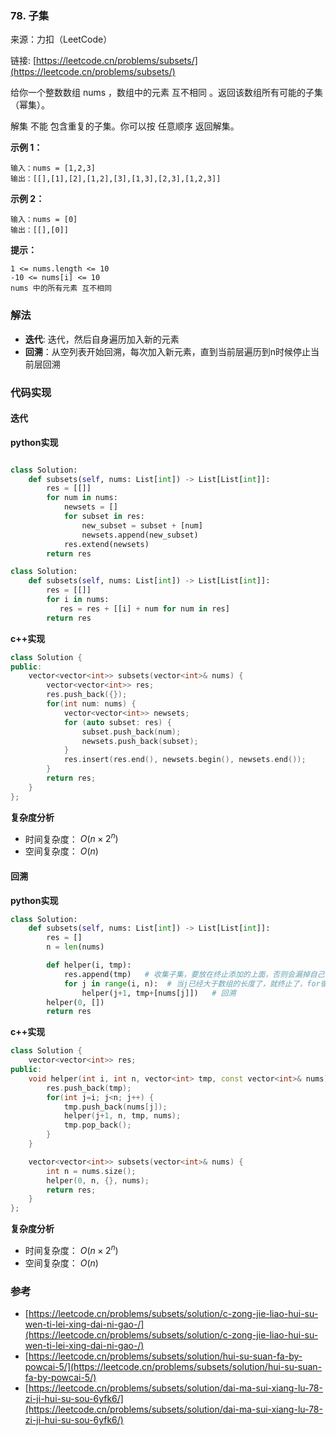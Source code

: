  ### 78. 子集
来源：力扣（LeetCode）

链接: [https://leetcode.cn/problems/subsets/](https://leetcode.cn/problems/subsets/)

给你一个整数数组 nums ，数组中的元素 互不相同 。返回该数组所有可能的子集（幂集）。

解集 不能 包含重复的子集。你可以按 任意顺序 返回解集。

 

**示例 1：**
```
输入：nums = [1,2,3]
输出：[[],[1],[2],[1,2],[3],[1,3],[2,3],[1,2,3]]
```

**示例 2：**
```
输入：nums = [0]
输出：[[],[0]]
```

**提示：**
```
1 <= nums.length <= 10
-10 <= nums[i] <= 10
nums 中的所有元素 互不相同
```


### 解法
* **迭代**: 迭代，然后自身遍历加入新的元素
*  **回溯**：从空列表开始回溯，每次加入新元素，直到当前层遍历到n时候停止当前层回溯


### 代码实现
#### 迭代
**python实现**
```python

class Solution:
    def subsets(self, nums: List[int]) -> List[List[int]]:
        res = [[]]
        for num in nums:
            newsets = []
            for subset in res:
                new_subset = subset + [num]
                newsets.append(new_subset)
            res.extend(newsets)
        return res
```

```python
class Solution:
    def subsets(self, nums: List[int]) -> List[List[int]]:
        res = [[]]
        for i in nums:
           res = res + [[i] + num for num in res]
        return res
```


**c++实现**
```cpp
class Solution {
public:
    vector<vector<int>> subsets(vector<int>& nums) {
        vector<vector<int>> res;
        res.push_back({});
        for(int num: nums) {
            vector<vector<int>> newsets;
            for (auto subset: res) {
                subset.push_back(num);
                newsets.push_back(subset);
            }
            res.insert(res.end(), newsets.begin(), newsets.end());
        }
        return res;
    }
};
```


**复杂度分析**
* 时间复杂度： $O(n \times 2 ^ n)$   
* 空间复杂度： $O(n)$ 

#### 回溯
**python实现**
```python
class Solution:
    def subsets(self, nums: List[int]) -> List[List[int]]:
        res = []
        n = len(nums)

        def helper(i, tmp):
            res.append(tmp)   # 收集子集，要放在终止添加的上面，否则会漏掉自己
            for j in range(i, n):  # 当j已经大于数组的长度了，就终止了，for循环本来也结束了，所以不需要终止条件
                helper(j+1, tmp+[nums[j]])   # 回溯
        helper(0, [])
        return res
```

**c++实现**
```cpp
class Solution {
    vector<vector<int>> res;
public:
    void helper(int i, int n, vector<int> tmp, const vector<int>& nums) {
        res.push_back(tmp);
        for(int j=i; j<n; j++) {
            tmp.push_back(nums[j]); 
            helper(j+1, n, tmp, nums);
            tmp.pop_back();
        }
    }

    vector<vector<int>> subsets(vector<int>& nums) {
        int n = nums.size();
        helper(0, n, {}, nums);
        return res;
    }
};
```

**复杂度分析**
* 时间复杂度： $O(n \times 2 ^ n)$   
* 空间复杂度： $O(n)$ 

### 参考
*  [https://leetcode.cn/problems/subsets/solution/c-zong-jie-liao-hui-su-wen-ti-lei-xing-dai-ni-gao-/](https://leetcode.cn/problems/subsets/solution/c-zong-jie-liao-hui-su-wen-ti-lei-xing-dai-ni-gao-/)
* [https://leetcode.cn/problems/subsets/solution/hui-su-suan-fa-by-powcai-5/](https://leetcode.cn/problems/subsets/solution/hui-su-suan-fa-by-powcai-5/)
* [https://leetcode.cn/problems/subsets/solution/dai-ma-sui-xiang-lu-78-zi-ji-hui-su-sou-6yfk6/](https://leetcode.cn/problems/subsets/solution/dai-ma-sui-xiang-lu-78-zi-ji-hui-su-sou-6yfk6/)
